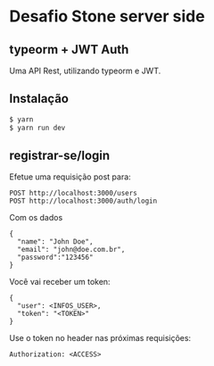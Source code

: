 # Desafio Stone server side
## typeorm + JWT Auth
Uma API Rest, utilizando typeorm e JWT.

## Instalação

```bash
$ yarn
$ yarn run dev 
```

## registrar-se/login

Efetue uma requisição post para:
```
POST http://localhost:3000/users
POST http://localhost:3000/auth/login
```
Com os dados

```
{
  "name": "John Doe",
  "email": "john@doe.com.br",
  "password":"123456"
}
```

Você vai receber um token:

```
{
  "user": <INFOS_USER>,
  "token": "<TOKEN>"
}
```


Use o token no header nas próximas requisições:

```
Authorization: <ACCESS>
```
